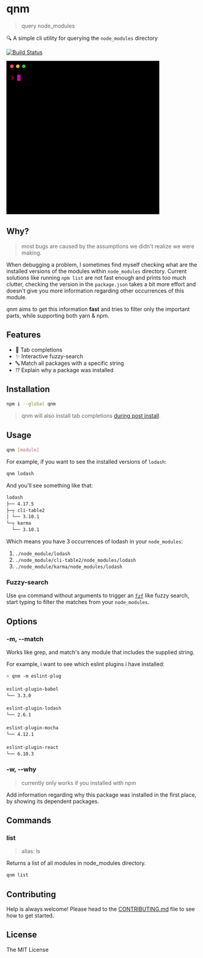 # qnm

> query node_modules

:mag: A simple cli utility for querying the `node_modules` directory

[![Build Status](https://circleci.com/gh/ranyitz/qnm/tree/master.svg?style=shield&circle-token=44b1fb1aa4b5bd58b977bda99d94d1be137ecbc3)](https://circleci.com/gh/ranyitz/qnm)

<img src="./assets/fuzzy-search.gif" alt="fuzzy-search" width="400px" height="400px" />

## Why?

> most bugs are caused by the assumptions we didn't realize we were making.

When debugging a problem, I sometimes find myself checking what are the installed versions of the modules within `node_modules` directory. Current solutions like running `npm list` are not fast enough and prints too much clutter, checking the version in the `package.json` takes a bit more effort and doesn't give you more information regarding other occurrences of this module. 

_qnm_ aims to get this information **fast** and tries to filter only the important parts, while supporting both yarn & npm. 

## Features
* :speech_balloon: Tab completions
* :sparkles: Interactive fuzzy-search
* :abc: Match all packages with a specific string
* :interrobang: Explain why a package was installed

## Installation

```bash
npm i --global qnm
```

> qnm will also install tab completions [during post install](https://github.com/mklabs/node-tabtab#tabtab-install---auto).

## Usage

```bash
qnm [module]
```

For example, if you want to see the installed versions of `lodash`:

```bash
qnm lodash
```

And you'll see something like that:

```bash
lodash
├── 4.17.5
├─┬ cli-table2
│ └── 3.10.1
└─┬ karma
  └── 3.10.1
```

Which means you have 3 occurrences of lodash in your `node_modules`:

1.  `./node_module/lodash`
2.  `./node_module/cli-table2/node_modules/lodash`
3.  `./node_module/karma/node_modules/lodash`


### Fuzzy-search

Use `qnm` command without arguments to trigger an [`fzf`](https://github.com/junegunn/fzf) like fuzzy search, start typing to filter the matches from your `node_modules`.

## Options

### -m, --match

Works like grep, and match's any module that includes the supplied string.

For example, i want to see which eslint plugins i have installed:

```bash
> qnm -m eslint-plug

eslint-plugin-babel
└── 3.3.0

eslint-plugin-lodash
└── 2.6.1

eslint-plugin-mocha
└── 4.12.1

eslint-plugin-react
└── 6.10.3
```

### -w, --why

> currently only works if you installed with npm

Add information regarding why this package was installed in the first place, by showing its dependent packages.

## Commands

### list

> alias: ls

Returns a list of all modules in node_modules directory.

```bash
qnm list
```

## Contributing

Help is always welcome! Please head to the [CONTRIBUTING.md](./CONTRIBUTING.md) file to see how to get started.

## License

The MIT License
